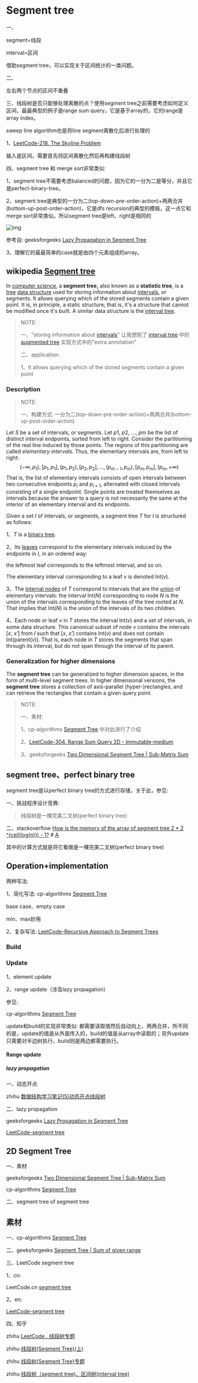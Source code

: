 # Segment tree

一、

segment=线段

interval=区间

借助segment tree，可以实现关于区间统计的一类问题。

二、

左右两个节点的区间不重叠



三、线段树是否只能够处理离散的点？使用segment tree之前需要考虑如何定义区间，最最典型的例子是range sum query，它是基于array的，它的range是array index。

sweep line algorithm也是将line segment离散化后进行处理的

1、[LeetCode-218. The Skyline Problem](https://leetcode.cn/problems/the-skyline-problem/) 

输入是区间，需要首先将区间离散化然后再构建线段树



四、segment tree 和 merge sort非常类似: 

1、segment tree不需要考虑balanced的问题，因为它的一分为二是等分，并且它是perfect-binary-tree。

2、segment tree是典型的一分为二(top-down-pre-order-action)+两两合并(bottom-up-post-order-action)，它是dfs recursion的典型的模板，这一点它和merge sort非常类似。所以segment tree是left、right是相同的

![img](https://media.geeksforgeeks.org/wp-content/cdn-uploads/segment-tree1.png)

参考自: geeksforgeeks [Lazy Propagation in Segment Tree](https://www.geeksforgeeks.org/lazy-propagation-in-segment-tree/)



3、理解它的最最简单的case就是由四个元素组成的array。



## wikipedia [Segment tree](https://en.wikipedia.org/wiki/Segment_tree)

In [computer science](https://en.wikipedia.org/wiki/Computer_science), a **segment tree,** also known as a **statistic tree**, is a [tree](https://en.wikipedia.org/wiki/Tree_(data_structure)) [data structure](https://en.wikipedia.org/wiki/Data_structure) used for storing information about [intervals](https://en.wikipedia.org/wiki/Interval_(mathematics)), or segments. It allows querying which of the stored segments contain a given point. It is, in principle, a static structure; that is, it's a structure that cannot be modified once it's built. A similar data structure is the [interval tree](https://en.wikipedia.org/wiki/Interval_tree).

> NOTE:
>
> 一、"storing information about [intervals](https://en.wikipedia.org/wiki/Interval_(mathematics))" 让我想到了  [interval tree](https://en.wikipedia.org/wiki/Interval_tree) 中的 [augmented tree](https://en.wikipedia.org/wiki/Interval_tree#Augmented_tree) 实现方式中的"extra annotation"
>
> 二、application:
>
> 1、It allows querying which of the stored segments contain a given point



### Description

> NOTE:
>
> 一、构建方式: 一分为二(top-down-pre-order-action)+两两合并(bottom-up-post-order-action)

Let *S* be a set of intervals, or segments. Let *p*1, *p*2, ..., *pm* be the list of distinct interval endpoints, sorted from left to right. Consider the partitioning of the real line induced by those points. The regions of this partitioning are called *elementary intervals*. Thus, the elementary intervals are, from left to right:
$$
(-\infty ,p_{1}),[p_{1},p_{1}],(p_{1},p_{2}),[p_{2},p_{2}],\dots ,(p_{m-1},p_{m}),[p_{m},p_{m}],(p_{m},+\infty)
$$
That is, the list of elementary intervals consists of open intervals between two consecutive endpoints $p_i$ and $p_{i+1}$, alternated with closed intervals consisting of a single endpoint. Single points are treated themselves as intervals because the answer to a query is not necessarily the same at the interior of an elementary interval and its endpoints.

Given a set *I* of intervals, or segments, a segment tree *T* for *I* is structured as follows:

1、*T* is a [binary tree](https://en.wikipedia.org/wiki/Binary_tree).

2、Its [leaves](https://en.wikipedia.org/wiki/Leaf_node) correspond to the elementary intervals induced by the endpoints in *I*, in an ordered way: 

the leftmost leaf corresponds to the leftmost interval, and so on. 

The elementary interval corresponding to a leaf *v* is denoted Int(*v*).

3、The [internal nodes](https://en.wikipedia.org/wiki/Internal_node) of *T* correspond to intervals that are the [union](https://en.wikipedia.org/wiki/Union_(set_theory)) of elementary intervals: the interval Int(*N*) corresponding to node *N* is the union of the intervals corresponding to the leaves of the tree rooted at *N*. That implies that Int(*N*) is the union of the intervals of its two children.

4、Each node or leaf *v* in *T* stores the interval Int(*v*) and a set of intervals, in some data structure. This canonical subset of node *v* contains the intervals [*x*, *x′*] from *I* such that [*x*, *x′*] contains Int(*v*) and does not contain Int(parent(*v*)). That is, each node in *T* stores the segments that span through its interval, but do not span through the interval of its parent.



### Generalization for higher dimensions

The **segment tree** can be generalized to higher dimension spaces, in the form of multi-level segment trees. In higher dimensional versions, the **segment tree** stores a collection of axis-parallel (hyper-)rectangles, and can retrieve the rectangles that contain a given query point.

> NOTE:
>
> 一、素材: 
>
> 1、cp-algorithms [Segment Tree](https://cp-algorithms.com/data_structures/segment_tree.html) 中对此进行了介绍
>
> 2、[LeetCode-304. Range Sum Query 2D - Immutable-medium](https://leetcode.cn/problems/range-sum-query-2d-immutable/)
>
> 3、geeksforgeeks [Two Dimensional Segment Tree | Sub-Matrix Sum](https://www.geeksforgeeks.org/two-dimensional-segment-tree-sub-matrix-sum/)
>
> 

## segment tree、perfect binary tree

segment tree是以perfect binary tree的方式进行存储，关于此，参见:

一、挑战程序设计竞赛:

> 线段树是一棵完美二叉树(perfect binary tree)

二、stackoverflow [How is the memory of the array of segment tree 2 * 2 ^(ceil(log(n))) - 1?](https://stackoverflow.com/questions/28470692/how-is-the-memory-of-the-array-of-segment-tree-2-2-ceillogn-1) # [A](https://stackoverflow.com/a/28502243) 

其中的计算方式就是将它看做是一棵完美二叉树(perfect binary tree)



## Operation+implementation



两种写法: 

1、简化写法: cp-algorithms [Segment Tree](https://cp-algorithms.com/data_structures/segment_tree.html) 

base case、empty case

min、max妙用

2、复杂写法: [LeetCode-Recursive Approach to Segment Trees](https://leetcode.com/articles/a-recursive-approach-to-segment-trees-range-sum-queries-lazy-propagation/) 



### Build



### Update

1、element update

2、range update（涉及lazy propagation）

参见:

cp-algorithms [Segment Tree](https://cp-algorithms.com/data_structures/segment_tree.html) 

update和build的实现非常类似: 都需要读取值然后自动向上、两两合并，所不同的是，update的值是从外面传入的，build的值是从array中读取的；另外update只需要对半边树执行，build则是两边都需要执行。



#### Range update

##### lazy propagation

一、动态开点

zhihu [数据结构学习笔记(5)动态开点线段树](https://zhuanlan.zhihu.com/p/559047943) 

二、lazy propagation

geeksforgeeks [Lazy Propagation in Segment Tree](https://www.geeksforgeeks.org/lazy-propagation-in-segment-tree/)

[LeetCode-segment tree](https://leetcode.com/tag/segment-tree/) 



## 2D Segment Tree

一、素材

geeksforgeeks [Two Dimensional Segment Tree | Sub-Matrix Sum](https://www.geeksforgeeks.org/two-dimensional-segment-tree-sub-matrix-sum/)

cp-algorithms [Segment Tree](https://cp-algorithms.com/data_structures/segment_tree.html) 

二、segment tree of segment tree



## 素材

一、cp-algorithms [Segment Tree](https://cp-algorithms.com/data_structures/segment_tree.html)

二、geeksforgeeks [Segment Tree | Sum of given range](https://www.geeksforgeeks.org/segment-tree-sum-of-given-range/)

三、LeetCode segment tree

1、cn:

LeetCode.cn [segment tree](https://leetcode.cn/tag/segment-tree/problemset/)

2、en:

[LeetCode-segment tree](https://leetcode.com/tag/segment-tree/) 



四、知乎

zhihu [LeetCode . 线段树专题](https://zhuanlan.zhihu.com/p/85846796)

zhihu [线段树(Segment Tree)(上)](https://zhuanlan.zhihu.com/p/436326746)

zhihu [线段树(Segment Tree)专题](https://zhuanlan.zhihu.com/p/40151999)

zhihu [线段树（segment tree)、区间树(interval tree)](https://zhuanlan.zhihu.com/p/105368572) 

